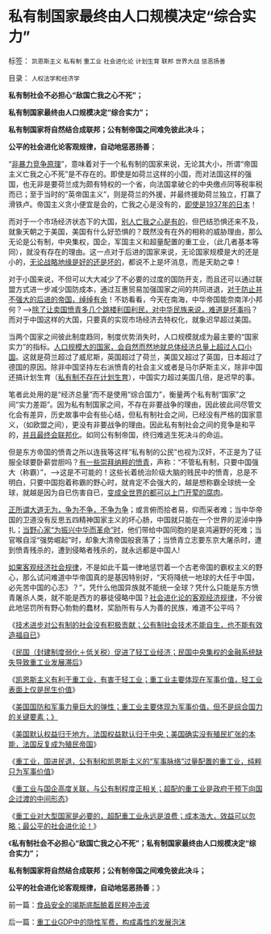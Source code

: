 # 私有制国家最终由人口规模决定“综合实力”

标签： `凯恩斯主义` `私有制` `重工业` `社会进化论` `计划生育` `联邦` `世界大战` `惩恶扬善` 

目录： `人权法学和经济学`

**私有制社会不必担心“敌国亡我之心不死”；**

**私有制国家最终由人口规模决定“综合实力”；**

**私有制国家将自然结合成联邦；公有制帝国之间难免彼此决斗；**

**公平的社会进化论客观规律，自动地惩恶扬善**；

“[非暴力竞争原理](../../../2011/9/17/强国新兴不因争霸，帝国衰亡只因“护霸”.md)”，意味着对于一个私有制的国家来说，无论其大小，所谓“帝国主义亡我之心不死”是不存在的。即使是如荷兰这样的小国，而对法国这样的强国，也无非是要荷兰成为颇有特权的一个省，向法国拿破仑的中央缴点同等税率税而已；至于当时的“英帝国主义”，则是荷兰的外援，并最终援助荷兰独立，打赢了滑铁卢。帝国主义贪小便宜是会的，亡我之心是没有的，[即使是1937年的日本](../../../2011/1/13/近代中国什么叫“弱国无外交”？.md)！

而对于一个市场经济状态下的大国，[别人亡我之心是有的](../../../2011/1/9/“好战而不能战”的“傻逼霸权主义”.md)，但巴结恐惧还来不及，就象天朝之于美国，美国有什么好恐惧的？既然没有在外的相称的威胁理由，那么无论是公有制，中央集权，国企，军国主义和超量配置的重工业，（此几者基本等同），就没有存在的理由。这一点对于后进的国家来说，无论国家规模是大的还是小的，[无论战略地缘是好的还是坏的](http://darthvad.blog.163.com/blog/static/533994702011917035162/)，都说不上是坏消息，而是天助之幸！

对于小国来说，不但可以大大减少了不必要的过度的国防开支，而且还可以通过联盟方式进一步减少国防成本，通过互惠贸易加强国家之间的共同进退，[对于防止并不强大的后进的帝国，绰绰有余](../../../2010/9/13/经济学对传统霸权主义的嘲弄.md)！不妨看看，今天在南海，中华帝国能奈南洋小邦何？——>[除了让卖国愤青多几个跳楼利国利民，对中华民族来说，难道是坏事吗](http://darthvad.blog.sohu.com/162357438.html)？而对于中国这样的大国，只要真的实现市场经济去特权化，就象迟早超过美国。

当两个国家之间彼此制度趋同，制度优势消失时，人口规模就成为最主要的“国家实力”的指标。[人口规模大的国家，会自然而然地就总体经济总量上超过人口小国](../../../2009/11/24/为什么市场经济能消除贫富差距.md)。这就是荷兰超过了威尼斯，英国超过了荷兰，美国又超过了英国，日本超过了德国的原因。除非中国坚持左右派愤青的社会主义或者是马尔萨斯主义，除非中国还搞计划生育（[私有制不存在计划生育](../../../2011/10/23/占用了国家的土地，贪污了自已的生命.md)），中国实力超过美国几倍，是迟早的事。

笔者此处用的是“经济总量”而不是使用“综合国力”，衡量两个私有制“国家”之间“实力差距”。因为私有制国家之间，不存在非要战争的理由，因此彼此间尽管文化会有差异，历史故事中会有些心结，但私有制社会之间，已经没有严格的国家意义，（如欧盟之间），更没有非要战争的理由。因此私有制社会之间的竞争是和平的，[并且最终会联邦化](../../../2011/4/20/ComosFederal重温费城立宪会议.md)。如同公有制帝国，终归难逃生死决斗的命运。

但是东方帝国的愤青之所以连我等这样“私有制的公民”也视为汉奸，不正是为了征服全球要卧薪尝胆吗？[有一些崇拜纳粹的愤青](../../../2010/7/10/中国传统愤青崇拜德国纳粹.md)，声称：“不管私有制，只要中国强大（称霸）”，——>这是不可能的！这些长着统治阶级大脑的贱民中的愤青，总是不明白，只要中国抱着称霸的野心时，就肯定不会强大的，越是想称霸全球统一全球，就越是因为自已伤害自已，[变成全世界的都可以上门开荤的腐肉](../../../2010/5/15/乱世和血性和东亚傻逼大赛史.md)。

[正所谓大道无为，争为不争，不争为争](../../../2010/4/28/大道无为：任何历史和现实的政策必须顺势而为.md)；或言俯而拾者易，仰而采者难；当中华帝国的卫道没有反思五四精神国家主义的坏心肠，中国就只能在一个世界的泥淖中挣扎；[当野心家“为振兴中华而革命”时](../../../2010/5/14/唯恐天下不乱的革命家.md)，他们带给中国同胞的是哀鸿遍野的死难；当官喉自淫“强势崛起”时，却象大清帝国般衰落了；当愤青立志要东京大屠杀时，遭到愤青残杀的，遭到侵略者残杀的，就永远都是中国人!

[如果客观经济社会规律](../../../2012/6/18/时间的科学.md)，不是如此千篇一律地惩罚着一个古老帝国的霸权主义的野心，那么试问难道中华帝国真的是基因特别好，“天将降统一地球的大任于中国，必先苦中国的心志》？”，凭什么他国异族就不能统一全球？凭什么只能是东方愤青屠杀人类，就不能是西方的暴徒侵略中国？[社会进化论的客观经济规律](../../../2012/3/10/进化论就是经济学；不澄清进化论无法解释社会；.md)，不分彼此地惩罚所有野心勃勃的蠢材，奖励所有与人为善的民族，难道不公平吗？

《[技术进步对公有制的社会没有积极贡献；公有制社会技术不能自生，也不能有效造福自已](../../../2012/7/9/战争不能推动技术进步，技术对公有制社会没有贡献.md)》

《[民国（封建制度弱化＋低关税）促进了轻工业经济；民国中央集权的金融系统缺失导致重工业发展滞后](../../../2012/7/10/蒋介石的德国化，毛主席的一边倒.md)》

《[凯恩斯主义有利于重工业，有害于轻工业；重工业主要体现在军事价值，轻工业表面上仅是民生价值](../../../2012/7/10/重工业体现在军事价值，轻工业主要是民生价值；.md)》

《[美国国防和军事力量巨大的弹性；重工业主要体现为军事价值，但不是综合国力的关键要素；》](../../../2012/7/10/美国国防和军事力量巨大的弹性，巨大的增长潜力.md)

《[美国默认权益归于地方，法国权益默认归于中央；美国确实没有殖民扩张的本能，法国反复成为殖民帝国](../../../2012/7/11/美国与法式民主截然相反，法国为何反复成为殖民帝国？.md)》

《[重工业，国进民退，公有制和凯恩斯主义的“军事脉络”过量配置的重工业，纯粹只为军事价值](../../../2012/7/11/公有制，国企，重工业，国进民退，凯恩斯主义的军事脉络.md)》

《[重工业与国企高度关联，与公有制程度正相关；超配的重工业是政府干预下向国企过渡的中间形态](../../../2012/7/11/重工业和国企和殖民地，高度关联.md)》

《[重工业对大型国家是必要的，超配重工业永远是浪费；成本浩大，效益可以忽略；最公平的社会进化论！](../../../2012/7/12/非暴力竞争！最公平的社会进化论.md)》

《**私有制社会不必担心“敌国亡我之心不死”；私有制国家最终由人口规模决定“综合实力”；**

**私有制国家将自然结合成联邦；公有制帝国之间难免彼此决斗；**

**公平的社会进化论客观规律，自动地惩恶扬善**；》



前一篇：[食品安全的竭斯底酝酿着民粹冲击波](../../../2012/7/12/食品安全的竭斯底酝酿着民粹冲击波.md)

后一篇：[重工业GDP中的隐性军费，构成毒性的发展泡沫](../../../2012/7/13/重工业GDP中的隐性军费，构成毒性的发展泡沫.md)